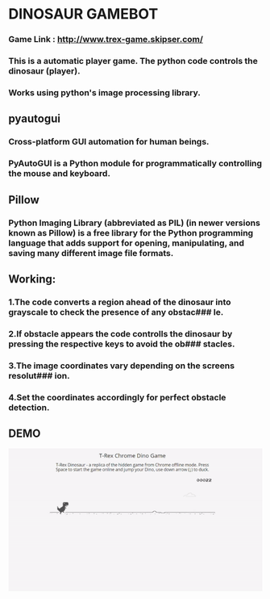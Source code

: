# DINOSAUR GAMEBOT


### Game Link : http://www.trex-game.skipser.com/
### This is a automatic player game. The python code controls the dinosaur (player).
### Works using python's image processing library.

## pyautogui

### Cross-platform GUI automation for human beings.
### PyAutoGUI is a Python module for programmatically controlling the mouse and keyboard.


## Pillow

### Python Imaging Library (abbreviated as PIL) (in newer versions known as Pillow) is a free library for the Python programming language that adds support for opening, manipulating, and saving many different image file formats.


## Working:
### 1.The code converts a region ahead of the dinosaur into grayscale to check the presence of any obstac### le.
### 2.If obstacle appears the code controlls the dinosaur by pressing the respective keys to avoid the ob### stacles.
### 3.The image coordinates vary depending on the screens resolut### ion.
### 4.Set the coordinates accordingly for perfect obstacle detection.



## DEMO

![alt text](https://github.com/ChitrikaGahtori/T-RexGame-Or-DinoGame/blob/master/gif/DinoGame.gif)
